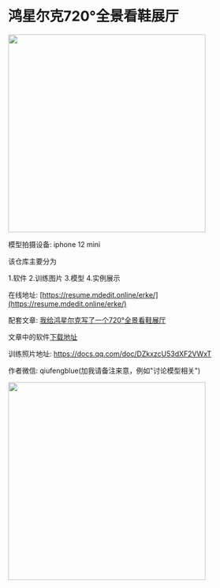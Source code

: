# 鸿星尔克720°全景看鞋展厅

<img src="https://s3.qiufeng.blue/blog/5DH8C8VQR$WPLPHK9JH6.png" width="400px">

模型拍摄设备: iphone 12 mini

该仓库主要分为

1.软件
2.训练图片
3.模型
4.实例展示

在线地址:  [https://resume.mdedit.online/erke/](https://resume.mdedit.online/erke/)

配套文章: [我给鸿星尔克写了一个720°全景看鞋展厅](https://mp.weixin.qq.com/s/C10RA23DPjRHaNSu0Q8w1w)

文章中的软件[下载地址](http://www.3h3.com/soft/150904.html)

训练照片地址: https://docs.qq.com/doc/DZkxzcU53dXF2VWxT

作者微信: qiufengblue(加我请备注来意，例如"讨论模型相关")

<img src="https://s3.qiufeng.blue/blog/WechatIMG313.jpeg" width="400px" />
